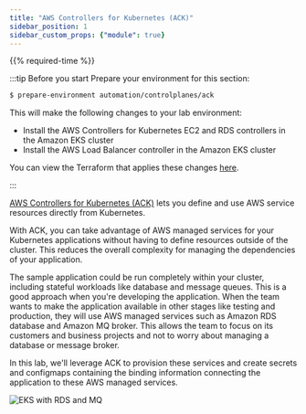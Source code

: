 ```yaml
---
title: "AWS Controllers for Kubernetes (ACK)"
sidebar_position: 1
sidebar_custom_props: {"module": true}
---
```


{{% required-time %}}

:::tip Before you start
Prepare your environment for this section:

```bash timeout=300 wait=30
$ prepare-environment automation/controlplanes/ack
```

This will make the following changes to your lab environment:
- Install the AWS Controllers for Kubernetes EC2 and RDS controllers in the Amazon EKS cluster
- Install the AWS Load Balancer controller in the Amazon EKS cluster

You can view the Terraform that applies these changes [here](https://github.com/VAR::MANIFESTS_OWNER/VAR::MANIFESTS_REPOSITORY/tree/VAR::MANIFESTS_REF/manifests/modules/automation/controlplanes/ack/.workshop/terraform).

:::

[AWS Controllers for Kubernetes (ACK)](https://aws-controllers-k8s.github.io/community/) lets you define and use AWS service resources directly from Kubernetes. 

With ACK, you can take advantage of AWS managed services for your Kubernetes applications without having to define resources outside of the cluster. This reduces the overall complexity for managing the dependencies of your application.

The sample application could be run completely within your cluster, including stateful workloads like database and message queues. This is a good approach when you're developing the application. When the team wants to make the application available in other stages like testing and production, they will use AWS managed services such as Amazon RDS database and Amazon MQ broker. This allows the team to focus on its customers and business projects and not to worry about managing a database or message broker.

In this lab, we'll leverage ACK to provision these services and create secrets and configmaps containing the binding information connecting the application to these AWS managed services.

![EKS with RDS and MQ](./assets/eks-workshop-ack.jpg)
